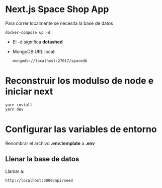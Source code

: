 # Next.js Space Shop App

Para correr localmente se necesita la base de datos

```
docker-compose up -d
```

- El -d significa **detashed**

* MongoDB URL local:
  ```
  mongodb://localhost:27017/spacedb
  ```

# Reconstruir los modulso de node e iniciar next

```
yarn install
yarn dev
```

# Configurar las variables de entorno

Renombrar el archivo **.env.template** a **.env**

## Llenar la base de datos

Llamar a:

```
http://localhost:3000/api/seed
```
